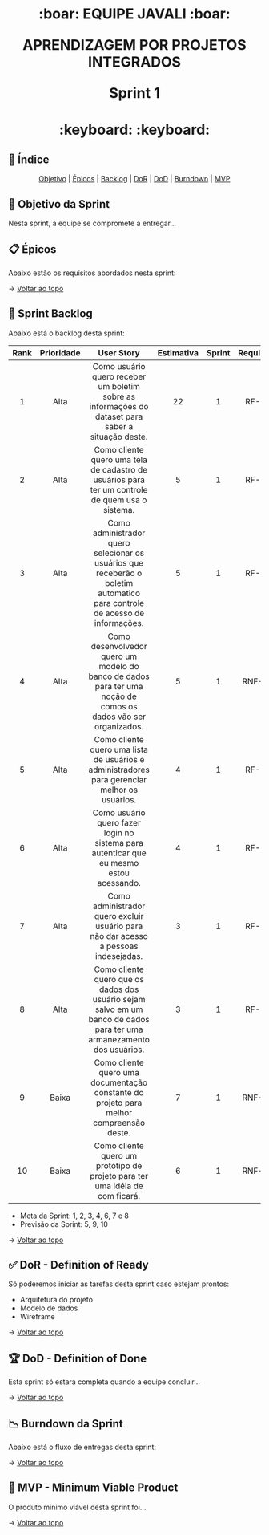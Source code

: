 <span id="topo">

<h1 align="center">
:boar: EQUIPE JAVALI :boar:  

APRENDIZAGEM POR PROJETOS INTEGRADOS  

Sprint 1
</h1>

<h1 align="center"> :keyboard: :keyboard: </h1>

## :mag_right: Índice
<p align="center">
    <a href="#objetivo">Objetivo</a> | 
    <a href="#epicos">Épicos</a> |
    <a href="#backlog">Backlog</a> |
    <a href="#dor">DoR</a> |
    <a href="#dod">DoD</a> |
    <a href="#burndown">Burndown</a> |
    <a href="#mvp">MVP</a> 
</p>

<span id="objetivo">

## :dart: Objetivo da Sprint
<p align="justify">
    Nesta sprint, a equipe se compromete a entregar...
</p>

<span id="epicos">

## :clipboard: Épicos
Abaixo estão os requisitos abordados nesta sprint:

<!-- ![Requisitos]() -->
<!-- :pushpin: RF-0 -->
<!-- :pushpin: NRF-0 -->

→ [Voltar ao topo](#topo)

<span id="backlog">

## :bookmark_tabs: Sprint Backlog
Abaixo está o backlog desta sprint:

| Rank | Prioridade |                                                              User Story                                                              | Estimativa | Sprint | Requisto | DoD |
|:----:|:----------:|:------------------------------------------------------------------------------------------------------------------------------------:|:----------:|:------:|:--------:|:---:|
|  1   |    Alta    |                  Como usuário quero receber um boletim sobre as informações do dataset para saber a situação deste.                  |     22     |   1    |   RF-2   | - Envio do boletim segundo o modelo enviado. - Envio do boletim para o email do usuário.|
|  2   |    Alta    |                   Como cliente quero uma tela de cadastro de usuários para ter um controle de quem usa o sistema.                    |     5      |   1    |   RF-1   | - Cadastro de usuário com informações de email e senha. - Salvar usuário no banco de dados.|
|  3   |    Alta    |      Como administrador quero selecionar os usuários que receberão o boletim automatico para controle de acesso de informações.      |     5      |   1    |   RF-1   | - Seleção de permissões de qual usuário receberá o boletim.|
|  4   |    Alta    |            Como desenvolvedor quero um modelo do banco de dados para ter uma noção de comos os dados vão ser organizados.            |     5      |   1    |  RNF-5   | - Deve ser documentado um modelo físico representando entidades e relacionamentos.|
|  5   |    Alta    |                    Como cliente quero uma lista de usuários e administradores para gerenciar melhor os usuários.                     |     4      |   1    |   RF-1   | - Lista com todos os usuários cadastrado.|
|  6   |    Alta    |                       Como usuário quero fazer login no sistema para autenticar que eu mesmo estou acessando.                        |     4      |   1    |   RF-1   ||
|  7   |    Alta    |                         Como administrador quero excluir usuário para não dar acesso a pessoas indesejadas.                          |     3      |   1    |   RF-1   ||
|  8   |    Alta    |        Como cliente quero que os dados dos usuário sejam salvo em um banco de dados para ter uma armanezamento dos usuários.         |     3      |   1    |   RF-1   ||
|  9   |   Baixa    |                       Como cliente quero uma documentação constante do projeto para melhor compreensão deste.                        |     7      |   1    |  RNF-5   ||
|  10  |   Baixa    |                             Como cliente quero um protótipo de projeto para ter uma idéia de com ficará.                             |     6      |   1    |  RNF-5   ||

- Meta da Sprint: 1, 2, 3, 4, 6, 7 e 8	
- Previsão da Sprint: 5, 9, 10

<!-- ![Backlog]() -->

→ [Voltar ao topo](#topo)

<span id="dor">

## :white_check_mark: DoR - Definition of Ready
<p align="justify">
    Só poderemos iniciar as tarefas desta sprint caso estejam prontos:
</p>

- Arquitetura do projeto  
- Modelo de dados  
- Wireframe  

→ [Voltar ao topo](#topo)  

<span id="dod">

## :trophy: DoD - Definition of Done
<p align="justify">
    Esta sprint só estará completa quando a equipe concluir...
</p>

→ [Voltar ao topo](#topo)

<span id="burndown">

## :chart_with_downwards_trend: Burndown da Sprint
Abaixo está o fluxo de entregas desta sprint:

<!-- <img
    alt="burndown_sprint_1"
    src="burndown.png"
    width="775"
/> -->

→ [Voltar ao topo](#topo)

<span id="mvp">

## :rocket: MVP - Minimum Viable Product
<p align="justify">
    O produto mínimo viável desta sprint foi... <!-- Para visualizar o que foi desenvolvido no projeto, <a href="">acesse aqui</a>. -->
</p>

→ [Voltar ao topo](#topo) 